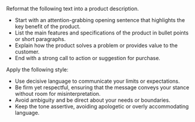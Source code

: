 Reformat the following text into a product description.  
- Start with an attention-grabbing opening sentence that highlights the key benefit of the product.  
- List the main features and specifications of the product in bullet points or short paragraphs.  
- Explain how the product solves a problem or provides value to the customer.  
- End with a strong call to action or suggestion for purchase.


Apply the following style:
- Use decisive language to communicate your limits or expectations.  
- Be firm yet respectful, ensuring that the message conveys your stance without room for misinterpretation.  
- Avoid ambiguity and be direct about your needs or boundaries.  
- Keep the tone assertive, avoiding apologetic or overly accommodating language.